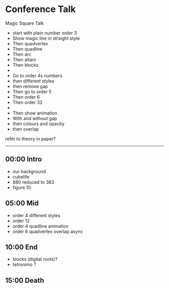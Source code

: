 # Conference Talk

Magic Square Talk

- start with plain number order 3
- Show magic line in straight style
- Then quadvertex
- Then quadline 
- Then arc
- Then altarc 
- Then blocks
- 
- Go to order 4s numbers
- then different styles
- then remove gap
- Then go to order 5
- Then order 6
- Then order 32
- 
- Then show animation
- With and without gap
- then colours and opacity
- then overlap 

refer to theory in paper?



-----



## 00:00 Intro

- our background
- cubelife
- 880 reduced to 383
- figure 10


## 05:00 Mid

- order 4 different styles
- order 12 
- order 4 quadline animation
- order 6 quadvertex overlap async

## 10:00 End

- blocks (digital roots)?
- tetronimo ?


## 15:00 Death